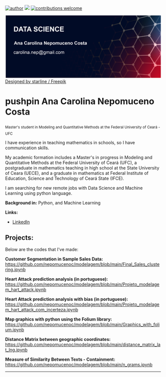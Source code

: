 [![author](https://img.shields.io/badge/author-anacarolina-red)](https://www.linkedin.com/in/anacarolinanepomuceno/?locale=en_US) [![](https://img.shields.io/badge/python-3.7+-blue.svg)](https://www.python.org/downloads/release/python-365/) [![contributions welcome](https://img.shields.io/badge/contributions-welcome-brightgreen.svg?style=flat)](https://github.com/nepomucenoc)


  <img src="carolbanner.png" width="600"/>
<a href="http://www.freepik.com">Designed by starline / Freepik</a>



# pushpin Ana Carolina Nepomuceno Costa
<sub>Master's student in Modeling and Quantitative Methods at the Federal University of Ceará - UFC</sub>

I have experience in teaching mathematics in schools, so I have communication skills.

My academic formation includes a Master's in progress in Modeling and Quantitative Methods at the Federal University of Ceará (UFC), a postgraduate in mathematics teaching in high school at the State University of Ceara (UECE), and a graduate in mathematics at Federal Institute of Education, Science and Technology of Ceará State (IFCE).

I am searching for new remote jobs with Data Science and Machine Learning using python language.

**Background in:** Python, and Machine Learning

**Links:**
* [LinkedIn](https://www.linkedin.com/in/anacarolinanepomuceno/?locale=en_US)



## Projects:
Below are the codes that I've made:

**Customer Segmentation in Sample Sales Data:** https://github.com/nepomucenoc/modelagem/blob/main/Final_Sales_clustering.ipynb

**Heart Attack prediction analysis (in portuguese):** https://github.com/nepomucenoc/modelagem/blob/main/Projeto_modelagem_hart_attack.ipynb

**Heart Attack prediction analysis with bias (in portuguese):** https://github.com/nepomucenoc/modelagem/blob/main/Projeto_modelagem_hart_attack_com_incerteza.ipynb

**Map graphics with python using the Folium library:** https://github.com/nepomucenoc/modelagem/blob/main/Graphics_with_folium.ipynb

**Distance Matrix between geographic coordinates:** https://github.com/nepomucenoc/modelagem/blob/main/distance_matrix_lat_lng.ipynb
 
**Measure of Similarity Between Texts - Containment:** https://github.com/nepomucenoc/modelagem/blob/main/n_grams.ipynb
 


---




